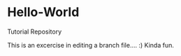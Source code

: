 # Hello-World
Tutorial Repository

This is an excercise in editing a branch file.... :)  Kinda fun. 
